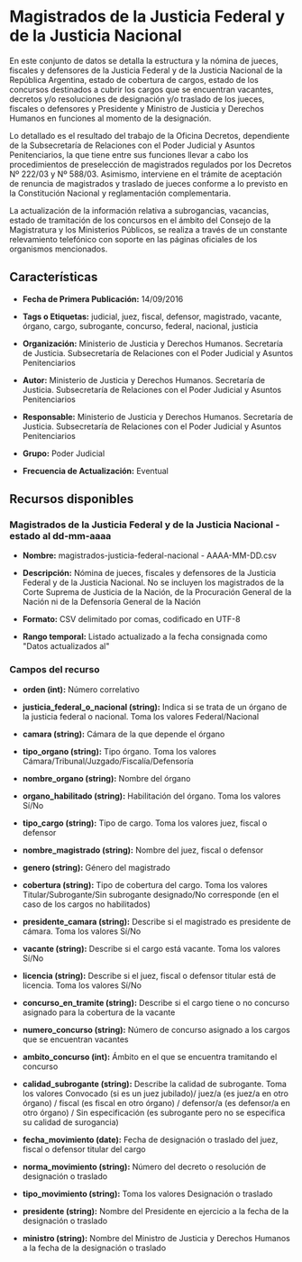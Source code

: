 Magistrados de la Justicia Federal y de la Justicia Nacional
==============================================================================

En este conjunto de datos se detalla la estructura y la nómina de jueces, fiscales y defensores de la Justicia Federal y de la Justicia Nacional de la República Argentina, estado de cobertura de cargos, estado de los concursos destinados a cubrir los cargos que se encuentran vacantes, decretos y/o resoluciones de designación y/o traslado de los jueces, fiscales o defensores y Presidente y Ministro de Justicia y Derechos Humanos en funciones al momento de la designación.

Lo detallado es el resultado del trabajo de la Oficina Decretos, dependiente de la Subsecretaría de Relaciones con el Poder Judicial y Asuntos Penitenciarios, la que tiene entre sus funciones llevar a cabo los procedimientos de preselección de magistrados regulados por los Decretos Nº 222/03 y Nº 588/03. Asimismo, interviene en el trámite de aceptación de renuncia de magistrados y traslado de jueces conforme a lo previsto en la Constitución Nacional y reglamentación complementaria. 

La actualización de la información relativa a subrogancias, vacancias, estado de tramitación de los concursos en el ámbito del Consejo de la Magistratura y los Ministerios Públicos, se realiza a través de un constante relevamiento telefónico con soporte en las páginas oficiales de los organismos mencionados. 


Características
---------------

- **Fecha de Primera Publicación:** 14/09/2016

- **Tags o Etiquetas:** judicial, juez, fiscal, defensor, magistrado, vacante, órgano, cargo, subrogante, concurso, federal, nacional, justicia

- **Organización:** Ministerio de Justicia y Derechos Humanos. Secretaría de Justicia. Subsecretaría de Relaciones con el Poder Judicial y Asuntos Penitenciarios

- **Autor:** Ministerio de Justicia y Derechos Humanos. Secretaría de Justicia. Subsecretaría de Relaciones con el Poder Judicial y Asuntos Penitenciarios

- **Responsable:** Ministerio de Justicia y Derechos Humanos. Secretaría de Justicia. Subsecretaría de Relaciones con el Poder Judicial y Asuntos Penitenciarios

- **Grupo:** Poder Judicial

- **Frecuencia de Actualización:** Eventual

Recursos disponibles
--------------------

### Magistrados de la Justicia Federal y de la Justicia Nacional - estado al dd-mm-aaaa

- **Nombre:** magistrados-justicia-federal-nacional - AAAA-MM-DD.csv

- **Descripción:** Nómina de jueces, fiscales y defensores de la Justicia Federal y de la Justicia Nacional.  No se incluyen los magistrados de la Corte Suprema de Justicia de la Nación, de la Procuración General de la Nación ni de la Defensoría General de la Nación

- **Formato:** CSV delimitado por comas, codificado en UTF-8

- **Rango temporal:** Listado actualizado a la fecha consignada como "Datos actualizados al"

### Campos del recurso

- **orden (int):** Número correlativo

- **justicia_federal_o_nacional (string):** Indica si se trata de un órgano de la justicia federal o nacional. Toma los valores Federal/Nacional

- **camara (string):** Cámara de la que depende el órgano

- **tipo_organo (string):** Tipo órgano. Toma los valores Cámara/Tribunal/Juzgado/Fiscalía/Defensoría

- **nombre_organo (string):** Nombre del órgano

- **organo_habilitado (string):** Habilitación del órgano. Toma los valores Sí/No

- **tipo_cargo (string):** Tipo de cargo. Toma los valores juez, fiscal o defensor

- **nombre_magistrado (string):** Nombre del juez, fiscal o defensor

- **genero (string):** Género del magistrado

- **cobertura (string):** Tipo de cobertura del cargo. Toma los valores Titular/Subrogante/Sin subrogante designado/No corresponde (en el caso de los cargos no habilitados)

- **presidente_camara (string):** Describe si el magistrado es presidente de cámara. Toma los valores Sí/No

- **vacante (string):** Describe si el cargo está vacante. Toma los valores Sí/No

- **licencia (string):** Describe si el juez, fiscal o defensor titular está de licencia. Toma los valores Sí/No

- **concurso_en_tramite (string):** Describe si el cargo tiene o no concurso asignado para la cobertura de la vacante

- **numero_concurso (string):** Número de concurso asignado a los cargos que se encuentran vacantes

- **ambito_concurso (int):** Ámbito en el que se encuentra tramitando el concurso

- **calidad_subrogante (string):** Describe la calidad de subrogante. Toma los valores Convocado (si es un juez jubilado)/ juez/a (es juez/a en otro órgano) / fiscal (es fiscal en otro órgano) / defensor/a (es defensor/a en otro órgano) / Sin especificación (es subrogante pero no se especifica su calidad de surogancia)

- **fecha_movimiento (date):** Fecha de designación o traslado del juez, fiscal o defensor titular del cargo

- **norma_movimiento (string):** Número del decreto o resolución de designación o traslado

- **tipo_movimiento (string):** Toma los valores Designación o traslado

- **presidente (string):** Nombre del Presidente en ejercicio a la fecha de la designación o traslado

- **ministro (string):** Nombre del Ministro de Justicia y Derechos Humanos a la fecha de la designación o traslado
